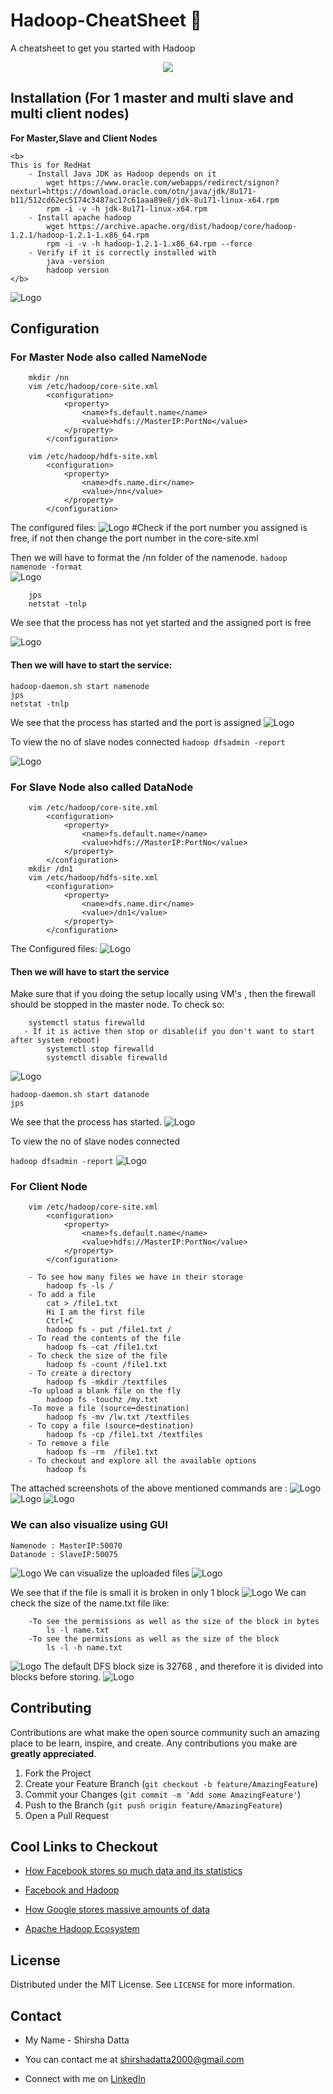 # Hadoop-CheatSheet 🐘

A cheatsheet to get you started with Hadoop
<p align="center">
<img src="https://miro.medium.com/max/1050/1*H4_yv5YskknPaJ4lWJpzXA.png">
</p>
  
## Installation (For 1 master and multi slave and multi client nodes)
**For Master,Slave and Client Nodes** 
```
<b>
This is for RedHat
    - Install Java JDK as Hadoop depends on it
        wget https://www.oracle.com/webapps/redirect/signon?nexturl=https://download.oracle.com/otn/java/jdk/8u171-b11/512cd62ec5174c3487ac17c61aaa89e8/jdk-8u171-linux-x64.rpm
        rpm -i -v -h jdk-8u171-linux-x64.rpm
    - Install apache hadoop
        wget https://archive.apache.org/dist/hadoop/core/hadoop-1.2.1/hadoop-1.2.1-1.x86_64.rpm
        rpm -i -v -h hadoop-1.2.1-1.x86_64.rpm --force
    - Verify if it is correctly installed with
        java -version
        hadoop version
</b>
```
<img src="assets/installing.PNG" alt="Logo">

## Configuration
### For Master Node also called NameNode
```
    mkdir /nn
    vim /etc/hadoop/core-site.xml
        <configuration>
            <property>
                <name>fs.default.name</name>
                <value>hdfs://MasterIP:PortNo</value>
            </property>
        </configuration>

    vim /etc/hadoop/hdfs-site.xml
        <configuration>
            <property>
                <name>dfs.name.dir</name>
                <value>/nn</value>
            </property>
        </configuration>

```

The configured files:
<img src="assets/master files.PNG" alt="Logo">
#Check if the port number you assigned is free, if not then change the port number in the core-site.xml

Then we will have to format the /nn folder of the namenode.
``` hadoop namenode -format ```
<br>
<img src="assets/master format.PNG" alt="Logo">
```
    jps 
    netstat -tnlp 
```
We see that the process has not yet started and the assigned port is free 

<img src="assets/master before.png" alt="Logo">

#### Then we will have to start the service:
```
hadoop-daemon.sh start namenode
jps
netstat -tnlp
```
We see that the process has started and the port is assigned
<img src="assets/master successful.PNG" alt="Logo">

To view the no of slave nodes connected
```hadoop dfsadmin -report``` 

<img src="assets/dfsadmin master.PNG" alt="Logo">

### For Slave Node also called DataNode

```
    vim /etc/hadoop/core-site.xml
        <configuration>
            <property>
                <name>fs.default.name</name>
                <value>hdfs://MasterIP:PortNo</value>
            </property>
        </configuration>
    mkdir /dn1
    vim /etc/hadoop/hdfs-site.xml
        <configuration>
            <property>
                <name>dfs.name.dir</name>
                <value>/dn1</value>
            </property>
        </configuration>
```
The Configured files:
<img src="assets/slave files.PNG" alt="Logo">

#### Then we will have to start the service
Make sure that if you doing the setup locally using VM's , then the firewall should be stopped in the master node.
To check so:
```
    systemctl status firewalld
   - If it is active then stop or disable(if you don't want to start after system reboot)
        systemctl stop firewalld
        systemctl disable firewalld
```
<img src="assets/firewalld master.PNG" alt="Logo">

```
hadoop-daemon.sh start datanode
jps
```
We see that the process has started.
<img src="assets/slave node done.PNG" alt="Logo">

To view the no of slave nodes connected

```hadoop dfsadmin -report```
<img src="assets/slave connected" alt="Logo">

### For Client Node 

```
    vim /etc/hadoop/core-site.xml
        <configuration>
            <property>
                <name>fs.default.name</name>
                <value>hdfs://MasterIP:PortNo</value>
            </property>
        </configuration>

    - To see how many files we have in their storage
        hadoop fs -ls /
    - To add a file
        cat > /file1.txt
        Hi I am the first file
        Ctrl+C
        hadoop fs - put /file1.txt /
    - To read the contents of the file
        hadoop fs -cat /file1.txt
    - To check the size of the file
        hadoop fs -count /file1.txt
    - To create a directory
        hadoop fs -mkdir /textfiles
    -To upload a blank file on the fly
        hadoop fs -touchz /my.txt
    -To move a file (source➡destination)
        hadoop fs -mv /lw.txt /textfiles
    - To copy a file (source➡destination)
        hadoop fs -cp /file1.txt /textfiles
    - To remove a file
        hadoop fs -rm  /file1.txt
    - To checkout and explore all the available options
        hadoop fs 
```
The attached screenshots of the above mentioned commands are :
<img src="assets/cmds client1.PNG" alt="Logo">
<img src="assets/cmds client2.PNG" alt="Logo">
<img src="assets/cmds client3.png" alt="Logo">

### We can also visualize using GUI
    Namenode : MasterIP:50070
    Datanode : SlaveIP:50075
<img src="assets/gui.PNG" alt="Logo">
We can visualize the uploaded files
<img src="assets/gui1.PNG" alt="Logo">

We see that if the file is small it is broken in only 1 block
<img src="assets/gui filetxt.PNG" alt="Logo">
We can check the size of the name.txt file like:
```
    -To see the permissions as well as the size of the block in bytes
        ls -l name.txt
    -To see the permissions as well as the size of the block 
        ls -l -h name.txt
```
<img src="assets/size of nametxt.PNG" alt="Logo">
The default DFS block size is 32768 , and therefore it is divided into blocks before storing. 
<img src="assets/gui nametxt.PNG" alt="Logo">

## Contributing

Contributions are what make the open source community such an amazing place to be learn, inspire, and create. Any contributions you make are **greatly appreciated**.

1. Fork the Project
2. Create your Feature Branch (`git checkout -b feature/AmazingFeature`)
3. Commit your Changes (`git commit -m 'Add some AmazingFeature'`)
4. Push to the Branch (`git push origin feature/AmazingFeature`)
5. Open a Pull Request


## Cool Links to Checkout 

- [How Facebook stores so much data and its statistics](https://shirshadatta2000.medium.com/how-facebook-stores-so-much-data-and-its-statistics-bd0911ad39a1)

- [Facebook and Hadoop](https://www.facebook.com/notes/facebook-engineering/hadoop/16121578919/)

- [How Google stores massive amounts of data](https://medium.com/@avantikadasgupta/how-google-stores-massive-amounts-of-data-bigtable-d67f49bfc40e)

- [Apache Hadoop Ecosystem](https://www.cloudera.com/products/open-source/apache-hadoop.html)

## License

Distributed under the MIT License. See `LICENSE` for more information.

## Contact

- My Name - Shirsha Datta
 
- You can contact me at shirshadatta2000@gmail.com

- Connect with me on [LinkedIn](https://www.linkedin.com/in/shirsha-datta-30335a178/)

<!--** 
Add that these are tested in AWS too
Some intro to big data nd apache
How to change block size
** Make it more readable
** safemode and tcpdump
** Who is the one uploading the file?
✴️ Answer: Client gets the IP from Master and uploads the file to DataNode.

**Does client go to master and then read the file on slave via Master or Does Client go to slave directly and read the data?
✴️ Answer: Client goes to slave directly and reads the data stored on slave.
-->

<!-- ADD IF NECESSARY
# Contributing

When contributing to this repository, please first discuss the change you wish to make via issue,
email, or any other method with the owners of this repository before making a change. 


## Pull Request Process
1. Ensure any install or build dependencies are removed before the end of the layer when doing a 
   build.
2. Update the README.md with details of changes to the interface, this includes new environment 
   variables, exposed ports, useful file locations and container parameters.
3. Only send your pull requests to the development branch where once we reach a stable point 
    it will be merged with the   master branch 
4. Associate each Pull Request with the required issue number 

## Branch Policy 
* development: If you are making a contribution make sure to send your Pull Request to this branch . All
            developments goes in this branch.
* master: After significant features/bug-fixes are accumulated in development branch we merge it with the master branch.

## Contribution Practices
* Write clear and meaningful commit messages.
* If you report a bug please provide steps to reproduce the bug.
* In case of changing the backend routes please submit an updated routes documentation for the same.
* If there is an UI related change it would be great if you could attach a screenshot 
 with the resultant changes so it is easier to review for the maintainers 
-->

